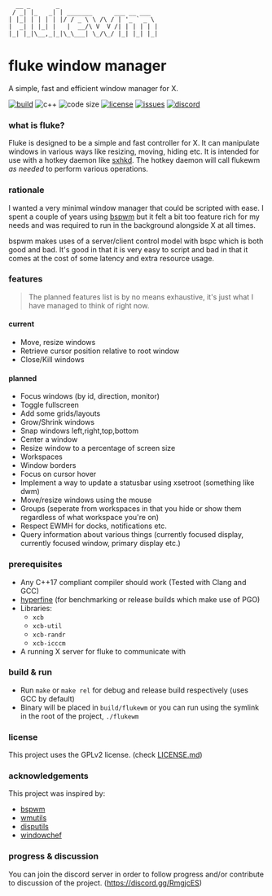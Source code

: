 ```
  __ _       _
 / _| |_   _| | _______      ___ __ ___
| |_| | | | | |/ / _ \ \ /\ / | '_ ` _ \
|  _| | |_| |   |  __/\ V  V /| | | | | |
|_| |_|\__,_|_|\_\___| \_/\_/ |_| |_| |_|
```

# fluke window manager
A simple, fast and efficient window manager for X.

[![build](https://img.shields.io/travis/Jackojc/flukewm.svg?style=flat)](https://travis-ci.org/Jackojc/flukewm)
![c++](https://img.shields.io/badge/c%2B%2B-%3E%3D17-blue.svg?style=flat)
![code size](https://img.shields.io/github/languages/code-size/Jackojc/flukewm.svg)
[![license](https://img.shields.io/github/license/Jackojc/flukewm.svg?style=flat)](./LICENSE)
[![issues](https://img.shields.io/github/issues/Jackojc/flukewm.svg?style=flat)](https://github.com/Jackojc/flukewm/issues)
[![discord](https://img.shields.io/discord/537732103765229590.svg?label=discord&style=flat)](https://discord.gg/RmgjcES)
### what is fluke?
Fluke is designed to be a simple and fast controller for X. It can manipulate windows in various ways like resizing, moving, hiding etc. It is intended for use with a hotkey daemon like [sxhkd](https://github.com/baskerville/sxhkd). The hotkey daemon will call flukewm _as needed_ to perform various operations.

### rationale
I wanted a very minimal window manager that could be scripted with ease. I spent a couple of years using [bspwm](https://github.com/baskerville/bspwm) but it felt a bit too feature rich for my needs and was required to run in the background alongside X at all times.

bspwm makes uses of a server/client control model with bspc which is both good and bad. It's good in that it is very easy to script and bad in that it comes at the cost of some latency and extra resource usage.

### features
> The planned features list is by no means exhaustive, it's just what I have managed to think of right now.

#### current
- Move, resize windows
- Retrieve cursor position relative to root window
- Close/Kill windows

#### planned
- Focus windows (by id, direction, monitor)
- Toggle fullscreen
- Add some grids/layouts
- Grow/Shrink windows
- Snap windows left,right,top,bottom
- Center a window
- Resize window to a percentage of screen size
- Workspaces
- Window borders
- Focus on cursor hover
- Implement a way to update a statusbar using xsetroot (something like dwm)
- Move/resize windows using the mouse
- Groups (seperate from workspaces in that you hide or show them regardless of what workspace you're on)
- Respect EWMH for docks, notifications etc.
- Query information about various things (currently focused display, currently focused window, primary display etc.)

### prerequisites
- Any C++17 compliant compiler should work (Tested with Clang and GCC)
- [hyperfine](https://github.com/sharkdp/hyperfine) (for benchmarking or release builds which make use of PGO)
- Libraries:
	- `xcb`
	- `xcb-util`
	- `xcb-randr`
	- `xcb-icccm`
- A running X server for fluke to communicate with

### build & run
- Run `make` or `make rel` for debug and release build respectively (uses GCC by default)
- Binary will be placed in `build/flukewm` or you can run using the symlink in the root of the project, `./flukewm`

### license
This project uses the GPLv2 license. (check [LICENSE.md](LICENSE.md))

### acknowledgements
This project was inspired by:
- [bspwm](https://github.com/baskerville/bspwm)
- [wmutils](https://github.com/wmutils/core)
- [disputils](https://github.com/tudurom/disputils)
- [windowchef](https://github.com/tudurom/windowchef)

### progress & discussion
You can join the discord server in order to follow progress and/or contribute to discussion of the project. (https://discord.gg/RmgjcES)

